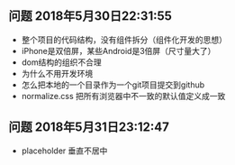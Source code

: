 ## 问题 2018年5月30日22:31:55
- 整个项目的代码结构，没有组件拆分（组件化开发的思想）
- iPhone是双倍屏，某些Android是3倍屏（尺寸量大了）
- dom结构的组织不合理
- 为什么不用开发环境
- 怎么把本地的一个目录作为一个git项目提交到github
- normalize.css 把所有浏览器中不一致的默认值定义成一致


## 问题 2018年5月31日23:12:47
- placeholder 垂直不居中
